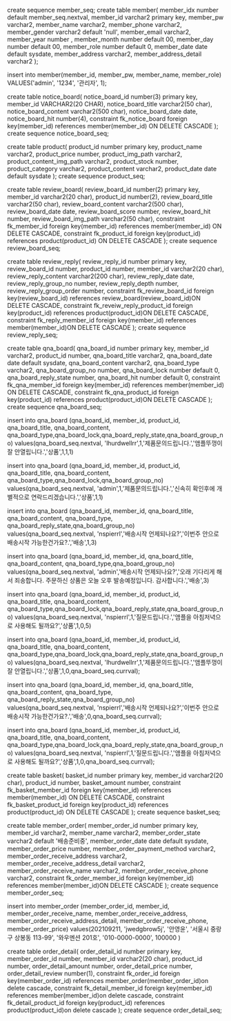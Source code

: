 create sequence member_seq;
create table member(
	member_idx number default member_seq.nextval,
    member_id varchar2 primary key,
    member_pw varchar2,
    member_name varchar2,
    member_phone varchar2,
    member_gender varchar2 default 'null',
    member_email varchar2,
    member_year number ,
    member_month number default 00,
    member_day number default 00,
    member_role number default 0,
    member_date date default sysdate,
    member_address varchar2,
    member_address_detail varchar2
);

insert into member(member_id, member_pw, member_name, member_role) VALUES('admin', '1234', '관리자', 1);


create table notice_board(
    notice_board_id number(3) primary key,
    member_id VARCHAR2(20 CHAR),
    notice_board_title varchar2(50 char),
    notice_board_content varchar2(500 char),
    notice_board_date date,
    notice_board_hit number(4),
    constraint fk_notice_board foreign key(member_id)
    references member(member_id) ON DELETE CASCADE 
);
create sequence notice_board_seq;

create table product(
    product_id number primary key,
    product_name varchar2,
    product_price number,
    product_img_path varchar2,
    product_content_img_path varchar2,
    product_stock number,
    product_category varchar2,
    product_content varchar2,
    product_date date default sysdate
);
create sequence product_seq;

create table review_board(
    review_board_id number(2) primary key,
    member_id varchar2(20 char), 
    product_id number(2),
    review_board_title varchar2(50 char),
    review_board_content varchar2(500 char),
    review_board_date date,
    review_board_score number,
    review_board_hit number,
    review_board_img_path varchar2(50 char),
    constraint fk_member_id foreign key(member_id) 
    references member(member_id) ON DELETE CASCADE,
    constraint fk_product_id foreign key(product_id) 
    references product(product_id) ON DELETE CASCADE
);
create sequence review_board_seq;

create table review_reply(
    review_reply_id number primary key,
    review_board_id number,
    product_id number,
    member_id varchar2(20 char),
    review_reply_content varchar2(200 char),
    review_reply_date date,
    review_reply_group_no number,
    review_reply_depth number,
    review_reply_group_order number,
    constraint fk_review_board_id foreign key(review_board_id)
    references review_board(review_board_id)ON DELETE CASCADE,
    constraint fk_reveiw_reply_product_id foreign key(product_id)
    references product(product_id)ON DELETE CASCADE,
    constraint fk_reply_member_id foreign key(member_id)
    references member(member_id)ON DELETE CASCADE
);
create sequence review_reply_seq;

create table qna_board(
    qna_board_id number primary key,
    member_id varchar2,
    product_id number,
    qna_board_title varchar2,
    qna_board_date date default sysdate,
    qna_board_content varchar2,
    qna_board_type varchar2,
    qna_board_group_no number,
    qna_board_lock number default 0,
    qna_board_reply_state number,
    qna_board_hit number default 0,
    constraint fk_qna_member_id foreign key(member_id)
    references member(member_id) ON DELETE CASCADE,
    constraint fk_qna_product_id foreign key(product_id)
    references product(product_id)ON DELETE CASCADE
);
create sequence qna_board_seq;

insert into qna_board (qna_board_id, member_id, product_id, qna_board_title, qna_board_content, qna_board_type,qna_board_lock,qna_board_reply_state,qna_board_group_no) values(qna_board_seq.nextval, 'lhurdwellrr',1,'제품문의드립니다.','앰플뚜껑이 잘 안열립니다.','상품',1,1,1)

insert into qna_board (qna_board_id, member_id, product_id, qna_board_title, qna_board_content, qna_board_type,qna_board_lock,qna_board_group_no) values(qna_board_seq.nextval, 'admin',1,'제품문의드립니다.','신속히 확인후에 개별적으로 연락드리겠습니다.','상품',1,1)

insert into qna_board (qna_board_id, member_id, qna_board_title, qna_board_content, qna_board_type, qna_board_reply_state,qna_board_group_no) values(qna_board_seq.nextval, 'nspierrl','배송시작 언제되나요?','이번주 안으로 배송시작 가능한건가요?.','배송',1,3)

insert into qna_board (qna_board_id, member_id, qna_board_title, qna_board_content, qna_board_type,qna_board_group_no) values(qna_board_seq.nextval, 'admin','배송시작 언제되나요?','오래 기다리게 해서 죄송합니다. 주문하신 상품은 오늘 오후 발송예정입니다. 감사합니다.','배송',3)

insert into qna_board (qna_board_id, member_id, product_id, qna_board_title, qna_board_content, qna_board_type,qna_board_lock,qna_board_reply_state,qna_board_group_no) values(qna_board_seq.nextval, 'nspierrl',1,'질문드립니다.','앰플을 아침저녁으로 사용해도 될까요?','상품',1,0,5)

insert into qna_board (qna_board_id, member_id, product_id, qna_board_title, qna_board_content, qna_board_type,qna_board_lock,qna_board_reply_state,qna_board_group_no) values(qna_board_seq.nextval, 'lhurdwellrr',1,'제품문의드립니다.','앰플뚜껑이 잘 안열립니다.','상품',1,0,qna_board_seq.currval);


insert into qna_board (qna_board_id, member_id, qna_board_title, qna_board_content, qna_board_type, qna_board_reply_state,qna_board_group_no) values(qna_board_seq.nextval, 'nspierrl','배송시작 언제되나요?','이번주 안으로 배송시작 가능한건가요?.','배송',0,qna_board_seq.currval);

insert into qna_board (qna_board_id, member_id, product_id, qna_board_title, qna_board_content, qna_board_type,qna_board_lock,qna_board_reply_state,qna_board_group_no) values(qna_board_seq.nextval, 'nspierrl',1,'질문드립니다.','앰플을 아침저녁으로 사용해도 될까요?','상품',1,0,qna_board_seq.currval);

create table basket(
    basket_id number primary key,
    member_id varchar2(20 char),
    product_id number,
    basket_amount number,
    constraint fk_basket_member_id foreign key(member_id)
    references member(member_id) ON DELETE CASCADE,
    constraint fk_basket_product_id foreign key(product_id)
    references product(product_id) ON DELETE CASCADE
);
create sequence basket_seq;

create table member_order(
    member_order_id number primary key,
    member_id varchar2,
    member_name varchar2,
    member_order_state varchar2 default '배송준비중',
    member_order_date date default sysdate,
    member_order_price number,
    member_order_payment_method varchar2,
    member_order_receive_address varchar2,
    member_order_receive_address_detail varchar2,
    member_order_receive_name varchar2,
    member_order_receive_phone varchar2,
    constraint fk_order_member_id foreign key(member_id)
    references member(member_id)ON DELETE CASCADE
);
create sequence member_order_seq;

insert into member_order (member_order_id,  member_id, member_order_receive_name,  member_order_receive_address,   member_order_receive_address_detail, member_order_receive_phone, member_order_price) values(202109211, 'jwedgbrow5j', '안영윤', '서울시 중랑구 상봉동 113-99', '와우멘션 201호', '010-0000-0000', 100000  )

create table order_detail(
    order_detail_id number primary key,
    member_order_id number,
    member_id varchar2(20 char),
    product_id number,
    order_detail_amount number,
    order_detail_price number,
    order_detail_review number(1),
    constraint fk_order_id foreign key(member_order_id)
    references member_order(member_order_id)on delete cascade,
    constraint fk_detail_member_id foreign key(member_id)
    references member(member_id)on delete cascade,
    constraint fk_detail_product_id foreign key(product_id)
    references product(product_id)on delete cascade
);
create sequence order_detail_seq;
